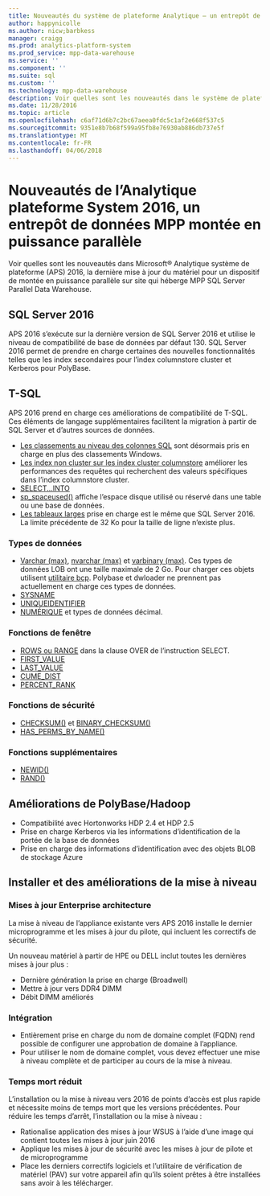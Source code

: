```yaml
---
title: Nouveautés du système de plateforme Analytique – un entrepôt de données de la montée en puissance parallèle
author: happynicolle
ms.author: nicw;barbkess
manager: craigg
ms.prod: analytics-platform-system
ms.prod_service: mpp-data-warehouse
ms.service: ''
ms.component: ''
ms.suite: sql
ms.custom: ''
ms.technology: mpp-data-warehouse
description: Voir quelles sont les nouveautés dans le système de plateforme Microsoft® Analytique, un dispositif de montée en puissance parallèle sur site qui héberge MPP SQL Server Parallel Data Warehouse.
ms.date: 11/28/2016
ms.topic: article
ms.openlocfilehash: c6af71d6b7c2bc67aeea0fdc5c1af2e668f537c5
ms.sourcegitcommit: 9351e8b7b68f599a95fb8e76930ab886db737e5f
ms.translationtype: MT
ms.contentlocale: fr-FR
ms.lasthandoff: 04/06/2018
---
```

# <a name="whats-new-in-analytics-platform-system-2016-a-scale-out-mpp-data-warehouse"></a>Nouveautés de l’Analytique plateforme System 2016, un entrepôt de données MPP montée en puissance parallèle
Voir quelles sont les nouveautés dans Microsoft® Analytique système de plateforme (APS) 2016, la dernière mise à jour du matériel pour un dispositif de montée en puissance parallèle sur site qui héberge MPP SQL Server Parallel Data Warehouse. 

## <a name="sql-server-2016"></a>SQL Server 2016

APS 2016 s’exécute sur la dernière version de SQL Server 2016 et utilise le niveau de compatibilité de base de données par défaut 130.  SQL Server 2016 permet de prendre en charge certaines des nouvelles fonctionnalités telles que les index secondaires pour l’index columnstore cluster et Kerberos pour PolyBase. 


## <a name="t-sql"></a>T-SQL
APS 2016 prend en charge ces améliorations de compatibilité de T-SQL.  Ces éléments de langage supplémentaires facilitent la migration à partir de SQL Server et d’autres sources de données. 

- [Les classements au niveau des colonnes SQL][] sont désormais pris en charge en plus des classements Windows.
- [Les index non cluster sur les index cluster columnstore][] améliorer les performances des requêtes qui recherchent des valeurs spécifiques dans l’index columnstore cluster. 
- [SELECT...INTO][] 
- [sp_spaceused()][] affiche l’espace disque utilisé ou réservé dans une table ou une base de données.
- [Les tableaux larges][] prise en charge est le même que SQL Server 2016. La limite précédente de 32 Ko pour la taille de ligne n’existe plus. 

### <a name="data-types"></a>Types de données

- [Varchar (max)][], [nvarchar (max)][] et [varbinary (max)][]. Ces types de données LOB ont une taille maximale de 2 Go. Pour charger ces objets utilisent [utilitaire bcp][]. Polybase et dwloader ne prennent pas actuellement en charge ces types de données. 
- [SYSNAME][]
- [UNIQUEIDENTIFIER][]
- [NUMÉRIQUE][] et types de données décimal.

### <a name="window-functions"></a>Fonctions de fenêtre

- [ROWS ou RANGE][] dans la clause OVER de l’instruction SELECT.
- [FIRST_VALUE][]
- [LAST_VALUE][]
- [CUME_DIST][]
- [PERCENT_RANK][]

### <a name="security-functions"></a>Fonctions de sécurité

- [CHECKSUM()][] et [BINARY_CHECKSUM()][]
- [HAS_PERMS_BY_NAME()][]

### <a name="additional-functions"></a>Fonctions supplémentaires

- [NEWID()][]
- [RAND()][]

## <a name="polybasehadoop-enhancements"></a>Améliorations de PolyBase/Hadoop

- Compatibilité avec Hortonworks HDP 2.4 et HDP 2.5
- Prise en charge Kerberos via les informations d’identification de la portée de la base de données
- Prise en charge des informations d’identification avec des objets BLOB de stockage Azure

## <a name="install-and-upgrade-enhancements"></a>Installer et des améliorations de la mise à niveau

### <a name="enterprise-architecture-updates"></a>Mises à jour Enterprise architecture
La mise à niveau de l’appliance existante vers APS 2016 installe le dernier microprogramme et les mises à jour du pilote, qui incluent les correctifs de sécurité. 

Un nouveau matériel à partir de HPE ou DELL inclut toutes les dernières mises à jour plus :

- Dernière génération la prise en charge (Broadwell)
- Mettre à jour vers DDR4 DIMM
- Débit DIMM améliorés

### <a name="integration"></a>Intégration

- Entièrement prise en charge du nom de domaine complet (FQDN) rend possible de configurer une approbation de domaine à l’appliance. 
- Pour utiliser le nom de domaine complet, vous devez effectuer une mise à niveau complète et de participer au cours de la mise à niveau. 

### <a name="reduced-downtime"></a>Temps mort réduit
L’installation ou la mise à niveau vers 2016 de points d’accès est plus rapide et nécessite moins de temps mort que les versions précédentes. Pour réduire les temps d’arrêt, l’installation ou la mise à niveau : 

 - Rationalise application des mises à jour WSUS à l’aide d’une image qui contient toutes les mises à jour juin 2016
 - Applique les mises à jour de sécurité avec les mises à jour de pilote et de microprogramme
 - Place les derniers correctifs logiciels et l’utilitaire de vérification de matériel (PAV) sur votre appareil afin qu’ils soient prêtes à être installées sans avoir à les télécharger.


<!--MSDN references-->
[database compatibility level 130]:https://msdn.microsoft.com/library/bb510680.aspx
[Les classements au niveau des colonnes SQL]:https://msdn.microsoft.com/library/ms143726.aspx
[Les index non cluster sur les index cluster columnstore]:https://msdn.microsoft.com/library/ms188783.aspx
[Varchar (max)]:https://msdn.microsoft.com/library/ms176089.aspx
[nvarchar (max)]:https://msdn.microsoft.com/library/ms186939.aspx
[varbinary (max)]:https://msdn.microsoft.com/library/ms188362.aspx
[SYSNAME]:https://msdn.microsoft.com/library/ms188021.aspx
[SELECT...INTO]:https://msdn.microsoft.com/library/ms188029.aspx
[sp_spaceused()]:https://msdn.microsoft.com/library/ms188776.aspx
[Les tableaux larges]:https://msdn.microsoft.com/library/ms143432.aspx
[BULK INSERT]:https://msdn.microsoft.com/library/ms188365.aspx
[utilitaire bcp]:https://msdn.microsoft.com/library/ms162802.aspx
[UNIQUEIDENTIFIER]:https://msdn.microsoft.com/library/ms187942.aspx
[NUMÉRIQUE]:https://msdn.microsoft.com/library/ms187746.aspx
[ROWS ou RANGE]:https://msdn.microsoft.com/library/ms189461.aspx
[FIRST_VALUE]:https://msdn.microsoft.com/library/hh213018.aspx
[LAST_VALUE]:https://msdn.microsoft.com/library/hh231517.aspx
[CUME_DIST]:https://msdn.microsoft.com//library/hh231078.aspx
[PERCENT_RANK]:https://msdn.microsoft.com/library/hh213573.aspx
[CHECKSUM()]:https://msdn.microsoft.com/library/ms189788.aspx
[BINARY_CHECKSUM()]:https://msdn.microsoft.com/library/ms173784.aspx
[HAS_PERMS_BY_NAME()]:https://msdn.microsoft.com/library/ms189802.aspx
[NEWID()]:https://msdn.microsoft.com/library/ms190348.aspx
[RAND()]:https://msdn.microsoft.com/library/ms177610.aspx


  

  



